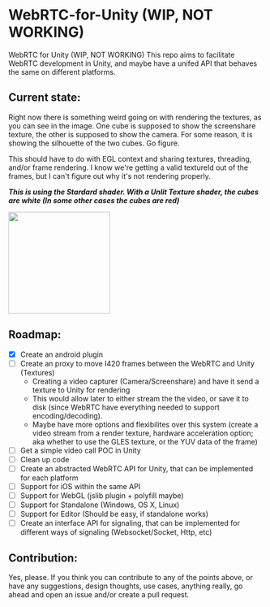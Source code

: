 # WebRTC-for-Unity (WIP, NOT WORKING)
WebRTC for Unity (WIP, NOT WORKING)
This repo aims to facilitate WebRTC development in Unity, and maybe have a unifed API that behaves the same on different platforms.

## Current state:
Right now there is something weird going on with rendering the textures, as you can see in the image.
One cube is supposed to show the screenshare texture, the other is supposed to show the camera.
For some reason, it is showing the silhouette of the two cubes. Go figure.

This should have to do with EGL context and sharing textures, threading, and/or frame rendering.
I know we're getting a valid textureId out of the frames, but I can't figure out why it's not rendering properly.

***This is using the Stardard shader. With a Unlit Texture shader, the cubes are white (In some other cases the cubes are red)***

<img src="https://dl2.pushbulletusercontent.com/GhJCzRvohgtAZiYhbetqBdUjTMhsP77N/Screenshot_20170803-094159.png" width="200" />

## Roadmap:
- [x] Create an android plugin 
- [ ] Create an proxy to move I420 frames between the WebRTC and Unity (Textures)
    -   Creating a video capturer (Camera/Screenshare) and have it send a texture to Unity for rendering
    -   This would allow later to either stream the the video, or save it to disk (since WebRTC have everything needed to support encoding/decoding).
    -   Maybe have more options and flexibilites over this system (create a video stream from a render texture, hardware acceleration option; aka whether to use the GLES texture, or the YUV data of the frame)
- [ ] Get a simple video call POC in Unity
- [ ] Clean up code
- [ ] Create an abstracted WebRTC API for Unity, that can be implemented for each platform
- [ ] Support for iOS within the same API
- [ ] Support for WebGL (jslib plugin + polyfill maybe)
- [ ] Support for Standalone (Windows, OS X, Linux)
- [ ] Support for Editor (Should be easy, if standalone works)
- [ ] Create an interface API for signaling, that can be implemented for different ways of signaling (Websocket/Socket, Http, etc)

## Contribution:
Yes, please. If you think you can contribute to any of the points above, or have any suggestions, design thoughts, use cases, anything really, go ahead and open an issue and/or create a pull request.
